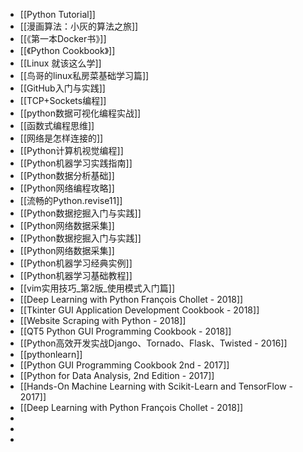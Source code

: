 - [[Python Tutorial]]
- [[漫画算法：小灰的算法之旅]]
- [[《第一本Docker书》]]
- [[《Python Cookbook》]]
- [[Linux 就该这么学]]
- [[鸟哥的linux私房菜基础学习篇]]
- [[GitHub入门与实践]]
- [[TCP+Sockets编程]]
- [[python数据可视化编程实战]]
- [[函数式编程思维]]
- [[网络是怎样连接的]]
- [[Python计算机视觉编程]]
- [[Python机器学习实践指南]]
- [[Python数据分析基础]]
- [[Python网络编程攻略]]
- [[流畅的Python.revise11]]
- [[Python数据挖掘入门与实践]]
- [[Python网络数据采集]]
- [[Python数据挖掘入门与实践]]
- [[Python网络数据采集]]
- [[Python机器学习经典实例]]
- [[Python机器学习基础教程]]
- [[vim实用技巧_第2版_使用模式入门篇]]
- [[Deep Learning with Python  François Chollet - 2018]]
- [[Tkinter GUI Application Development Cookbook - 2018]]
- [[Website Scraping with Python - 2018]]
- [[QT5 Python GUI Programming Cookbook - 2018]]
- [[Python高效开发实战Django、Tornado、Flask、Twisted - 2016]]
- [[pythonlearn]]
- [[Python GUI Programming Cookbook 2nd - 2017]]
- [[Python for Data Analysis, 2nd Edition - 2017]]
- [[Hands-On Machine Learning with Scikit-Learn and TensorFlow - 2017]]
- [[Deep Learning with Python  François Chollet - 2018]]
-
-
-
